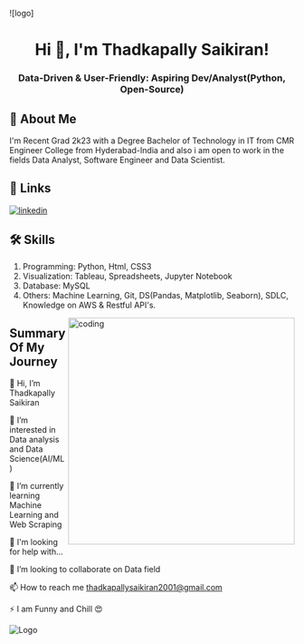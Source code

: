 ![logo]
<h1 align="center">Hi 👋, I'm Thadkapally Saikiran!</h1>
<h3 align="center">Data-Driven & User-Friendly: Aspiring Dev/Analyst(Python, Open-Source)</h3>


## 🚀 About Me
I'm Recent Grad 2k23 with a Degree Bachelor of Technology in IT from CMR Engineer College from Hyderabad-India and also i am open to work in the fields Data Analyst, Software Engineer and Data Scientist.


## 🔗 Links

[![linkedin](https://img.shields.io/badge/linkedin-0A66C2?style=for-the-badge&logo=linkedin&logoColor=white)](https://www.linkedin.com/in/thadkapally-saikiran/)



## 🛠 Skills
1. Programming: Python, Html, CSS3
2. Visualization: Tableau, Spreadsheets, Jupyter Notebook
3. Database: MySQL
4. Others: Machine Learning, Git, DS(Pandas, Matplotlib, Seaborn), SDLC, Knowledge on AWS & Restful API's.

<img align="right" alt="coding" width="400" src="https://user-images.githubusercontent.com/55389276/140866485-8fb1c876-9a8f-4d6a-98dc-08c4981eaf70.gif">

## Summary Of My Journey
👋 Hi, I’m Thadkapally Saikiran

👀 I’m interested in Data analysis and Data Science(AI/ML)

🌱 I’m currently learning Machine Learning and Web Scraping

🤔 I'm looking for help with...

💞️ I’m looking to collaborate on Data field

📫 How to reach me thadkapallysaikiran2001@gmail.com

⚡️ I am Funny and Chill 😍



![Logo](https://github-readme-stats.vercel.app/api?username=Thadkapally-Saikiran&&show_icons=true&title_color=ffffff&icon_color=bb2acf&text_color=daf7dc&bg_color=151515)
